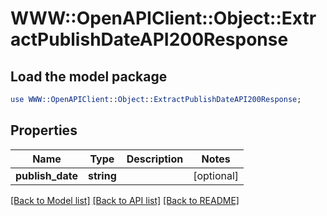 # WWW::OpenAPIClient::Object::ExtractPublishDateAPI200Response

## Load the model package
```perl
use WWW::OpenAPIClient::Object::ExtractPublishDateAPI200Response;
```

## Properties
Name | Type | Description | Notes
------------ | ------------- | ------------- | -------------
**publish_date** | **string** |  | [optional] 

[[Back to Model list]](../README.md#documentation-for-models) [[Back to API list]](../README.md#documentation-for-api-endpoints) [[Back to README]](../README.md)


